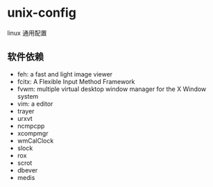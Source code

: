 # unix-config
linux 通用配置


## 软件依赖

* feh: a fast and light image viewer
* fcitx: A Flexible Input Method Framework
* fvwm: multiple virtual desktop window manager for the X Window system
* vim: a editor
* trayer
* urxvt
* ncmpcpp
* xcompmgr
* wmCalClock
* slock
* rox
* scrot 
* dbever
* medis
